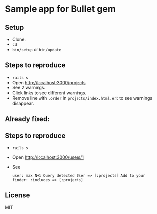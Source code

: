 # Sample app for Bullet gem

## Setup

- Clone.
- `cd`
- `bin/setup` or `bin/update`

## Steps to reproduce

- `rails s`
- Open [http://localhost:3000/projects](http://localhost:3000/projects)
- See 2 warnings.
- Click links to see different warnings.
- Remove line with `.order` in `projects/index.html.erb` to see warnings disappear.

## Already fixed:

## Steps to reproduce

- `rails s`
- Open [http://localhost:3000/users/1](http://localhost:3000/users/1)
- See

  ```
  user: max N+1 Query detected User => [:projects] Add to your finder: :includes => [:projects]
  ```

## License

MIT
